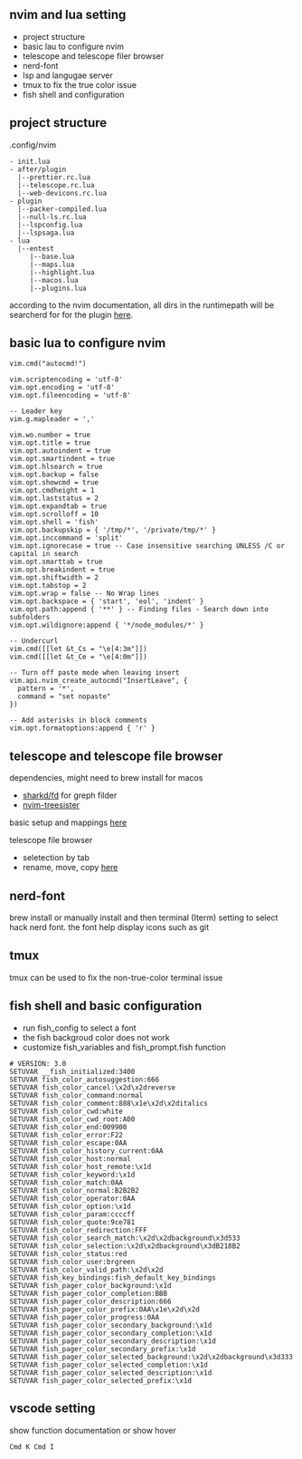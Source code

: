 ## nvim and lua setting 
- project structure 
- basic lau to configure nvim 
- telescope and telescope filer browser 
- nerd-font
- lsp and langugae server 
- tmux to fix the true color issue 
- fish shell and configuration 


## project structure 
.config/nvim 
```
- init.lua 
- after/plugin 
  |--prettier.rc.lua
  |--telescope.rc.lua
  |--web-devicons.rc.lua
- plugin
  |--packer-compiled.lua
  |--null-ls.rc.lua
  |--lspconfig.lua
  |--lspsaga.lua
- lua
  |--entest
     |--base.lua
     |--maps.lua
     |--highlight.lua
     |--macos.lua
     |--plugins.lua
```
according to the nvim documentation, all dirs in the runtimepath will be searcherd for for the plugin [here](https://neovim.io/doc/user/starting.html#load-plugins).


## basic lua to configure nvim 
```
vim.cmd("autocmd!")

vim.scriptencoding = 'utf-8'
vim.opt.encoding = 'utf-8'
vim.opt.fileencoding = 'utf-8'

-- Leader key 
vim.g.mapleader = ','

vim.wo.number = true
vim.opt.title = true
vim.opt.autoindent = true
vim.opt.smartindent = true
vim.opt.hlsearch = true
vim.opt.backup = false
vim.opt.showcmd = true
vim.opt.cmdheight = 1
vim.opt.laststatus = 2
vim.opt.expandtab = true
vim.opt.scrolloff = 10
vim.opt.shell = 'fish'
vim.opt.backupskip = { '/tmp/*', '/private/tmp/*' }
vim.opt.inccommand = 'split'
vim.opt.ignorecase = true -- Case insensitive searching UNLESS /C or capital in search
vim.opt.smarttab = true
vim.opt.breakindent = true
vim.opt.shiftwidth = 2
vim.opt.tabstop = 2
vim.opt.wrap = false -- No Wrap lines
vim.opt.backspace = { 'start', 'eol', 'indent' }
vim.opt.path:append { '**' } -- Finding files - Search down into subfolders
vim.opt.wildignore:append { '*/node_modules/*' }

-- Undercurl
vim.cmd([[let &t_Cs = "\e[4:3m"]])
vim.cmd([[let &t_Ce = "\e[4:0m"]])

-- Turn off paste mode when leaving insert
vim.api.nvim_create_autocmd("InsertLeave", {
  pattern = '*',
  command = "set nopaste"
})

-- Add asterisks in block comments
vim.opt.formatoptions:append { 'r' }
```


## telescope and telescope file browser
dependencies, might need to brew install for macos
- [sharkd/fd](https://github.com/sharkdp/fd) for greph filder 
- [nvim-treesister](https://github.com/nvim-treesitter/nvim-treesitter)

basic setup and mappings [here](https://github.com/nvim-telescope/telescope.nvim)

telescope file browser
- seletection by tab 
- rename, move, copy [here](https://github.com/nvim-telescope/telescope-file-browser.nvim)

## nerd-font
brew install or manually install and then terminal (Iterm) setting to select hack nerd font. the font help display icons such as git

## tmux 
tmux can be used to fix the non-true-color terminal issue 

## fish shell and basic configuration 
- run fish_config to select a font 
- the fish backgroud color does not work 
- customize fish_variables and fish_prompt.fish function 
```
# VERSION: 3.0
SETUVAR __fish_initialized:3400
SETUVAR fish_color_autosuggestion:666
SETUVAR fish_color_cancel:\x2d\x2dreverse
SETUVAR fish_color_command:normal
SETUVAR fish_color_comment:888\x1e\x2d\x2ditalics
SETUVAR fish_color_cwd:white
SETUVAR fish_color_cwd_root:A00
SETUVAR fish_color_end:009900
SETUVAR fish_color_error:F22
SETUVAR fish_color_escape:0AA
SETUVAR fish_color_history_current:0AA
SETUVAR fish_color_host:normal
SETUVAR fish_color_host_remote:\x1d
SETUVAR fish_color_keyword:\x1d
SETUVAR fish_color_match:0AA
SETUVAR fish_color_normal:B2B2B2
SETUVAR fish_color_operator:0AA
SETUVAR fish_color_option:\x1d
SETUVAR fish_color_param:ccccff
SETUVAR fish_color_quote:9ce781
SETUVAR fish_color_redirection:FFF
SETUVAR fish_color_search_match:\x2d\x2dbackground\x3d533
SETUVAR fish_color_selection:\x2d\x2dbackground\x3dB218B2
SETUVAR fish_color_status:red
SETUVAR fish_color_user:brgreen
SETUVAR fish_color_valid_path:\x2d\x2d
SETUVAR fish_key_bindings:fish_default_key_bindings
SETUVAR fish_pager_color_background:\x1d
SETUVAR fish_pager_color_completion:BBB
SETUVAR fish_pager_color_description:666
SETUVAR fish_pager_color_prefix:0AA\x1e\x2d\x2d
SETUVAR fish_pager_color_progress:0AA
SETUVAR fish_pager_color_secondary_background:\x1d
SETUVAR fish_pager_color_secondary_completion:\x1d
SETUVAR fish_pager_color_secondary_description:\x1d
SETUVAR fish_pager_color_secondary_prefix:\x1d
SETUVAR fish_pager_color_selected_background:\x2d\x2dbackground\x3d333
SETUVAR fish_pager_color_selected_completion:\x1d
SETUVAR fish_pager_color_selected_description:\x1d
SETUVAR fish_pager_color_selected_prefix:\x1d
```


## vscode setting 
show function documentation or show hover 
```
Cmd K Cmd I
```
